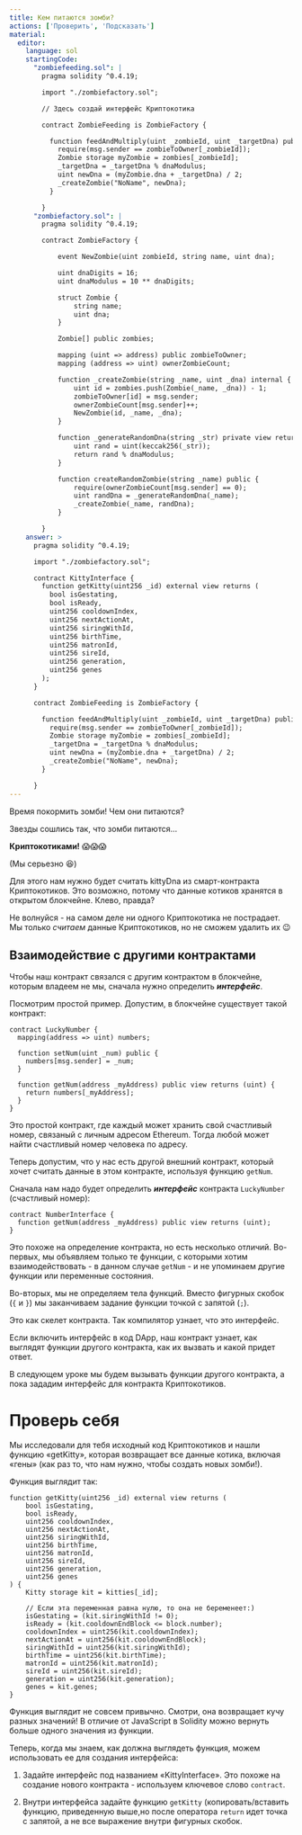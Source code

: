 ```yaml
---
title: Кем питаются зомби?
actions: ['Проверить', 'Подсказать']
material:
  editor:
    language: sol
    startingCode:
      "zombiefeeding.sol": |
        pragma solidity ^0.4.19;

        import "./zombiefactory.sol";

        // Здесь создай интерфейс Криптокотика

        contract ZombieFeeding is ZombieFactory {

          function feedAndMultiply(uint _zombieId, uint _targetDna) public {
            require(msg.sender == zombieToOwner[_zombieId]);
            Zombie storage myZombie = zombies[_zombieId];
            _targetDna = _targetDna % dnaModulus;
            uint newDna = (myZombie.dna + _targetDna) / 2;
            _createZombie("NoName", newDna);
          }

        }
      "zombiefactory.sol": |
        pragma solidity ^0.4.19;

        contract ZombieFactory {

            event NewZombie(uint zombieId, string name, uint dna);

            uint dnaDigits = 16;
            uint dnaModulus = 10 ** dnaDigits;

            struct Zombie {
                string name;
                uint dna;
            }

            Zombie[] public zombies;

            mapping (uint => address) public zombieToOwner;
            mapping (address => uint) ownerZombieCount;

            function _createZombie(string _name, uint _dna) internal {
                uint id = zombies.push(Zombie(_name, _dna)) - 1;
                zombieToOwner[id] = msg.sender;
                ownerZombieCount[msg.sender]++;
                NewZombie(id, _name, _dna);
            }

            function _generateRandomDna(string _str) private view returns (uint) {
                uint rand = uint(keccak256(_str));
                return rand % dnaModulus;
            }

            function createRandomZombie(string _name) public {
                require(ownerZombieCount[msg.sender] == 0);
                uint randDna = _generateRandomDna(_name);
                _createZombie(_name, randDna);
            }

        }
    answer: >
      pragma solidity ^0.4.19;

      import "./zombiefactory.sol";

      contract KittyInterface {
        function getKitty(uint256 _id) external view returns (
          bool isGestating,
          bool isReady,
          uint256 cooldownIndex,
          uint256 nextActionAt,
          uint256 siringWithId,
          uint256 birthTime,
          uint256 matronId,
          uint256 sireId,
          uint256 generation,
          uint256 genes
        );
      }

      contract ZombieFeeding is ZombieFactory {

        function feedAndMultiply(uint _zombieId, uint _targetDna) public {
          require(msg.sender == zombieToOwner[_zombieId]);
          Zombie storage myZombie = zombies[_zombieId];
          _targetDna = _targetDna % dnaModulus;
          uint newDna = (myZombie.dna + _targetDna) / 2;
          _createZombie("NoName", newDna);
        }

      }
---
```


Время покормить зомби! Чем они питаются?

Звезды сошлись так, что зомби питаются...

**Криптокотиками!** 😱😱😱

(Мы серьезно 😆)

Для этого нам нужно будет считать kittyDna из смарт-контракта Криптокотиков. Это возможно, потому что данные котиков хранятся в открытом блокчейне. Клево, правда?

Не волнуйся - на самом деле ни одного Криптокотика не пострадает. Мы только *считаем* данные Криптокотиков, но не сможем удалить их 😉

## Взаимодействие с другими контрактами

Чтобы наш контракт связался с другим контрактом в блокчейне, которым владеем не мы, сначала  нужно определить ***интерфейс***.

Посмотрим простой пример. Допустим, в блокчейне существует такой контракт: 

```
contract LuckyNumber {
  mapping(address => uint) numbers;

  function setNum(uint _num) public {
    numbers[msg.sender] = _num;
  }

  function getNum(address _myAddress) public view returns (uint) {
    return numbers[_myAddress];
  }
}
```

Это простой контракт, где каждый может хранить свой счастливый номер, связаный с личным адресом Ethereum. Тогда любой может найти счастливый номер человека по адресу.

Теперь допустим, что у нас есть другой внешний контракт, который хочет считать данные в этом контракте, используя функцию `getNum`.

Сначала нам надо будет определить ***интерфейс*** контракта `LuckyNumber` (счастливый номер):

```
contract NumberInterface {
  function getNum(address _myAddress) public view returns (uint);
}
```

Это похоже на определение контракта, но есть несколько отличий. Во-первых, мы объявляем только те функции, с которыми хотим взаимодействовать - в данном случае `getNum` - и не упоминаем другие функции или переменные состояния.

Во-вторых, мы не определяем тела функций. Вместо фигурных скобок (`{` и `}`) мы заканчиваем задание функции точкой с запятой (`;`).

Это как скелет контракта. Так компилятор узнает, что это интерфейс.

Если включить интерфейс в код DApp, наш контракт узнает, как выглядят функции другого контракта, как их вызвать и какой придет ответ.

В следующем уроке мы будем вызывать функции другого контракта, а пока зададим интерфейс для контракта Криптокотиков.

# Проверь себя

Мы исследовали для тебя исходный код Криптокотиков и нашли функцию «getKitty», которая возвращает все данные котика, включая «гены» (как раз то, что нам нужно, чтобы создать новых зомби!).

Функция выглядит так:

```
function getKitty(uint256 _id) external view returns (
    bool isGestating,
    bool isReady,
    uint256 cooldownIndex,
    uint256 nextActionAt,
    uint256 siringWithId,
    uint256 birthTime,
    uint256 matronId,
    uint256 sireId,
    uint256 generation,
    uint256 genes
) {
    Kitty storage kit = kitties[_id];

    // Если эта переменная равна нулю, то она не беременеет:)
    isGestating = (kit.siringWithId != 0);
    isReady = (kit.cooldownEndBlock <= block.number);
    cooldownIndex = uint256(kit.cooldownIndex);
    nextActionAt = uint256(kit.cooldownEndBlock);
    siringWithId = uint256(kit.siringWithId);
    birthTime = uint256(kit.birthTime);
    matronId = uint256(kit.matronId);
    sireId = uint256(kit.sireId);
    generation = uint256(kit.generation);
    genes = kit.genes;
}
```

Функция выглядит не совсем привычно. Смотри, она возвращает кучу разных значений! В отличие от JavaScript в Solidity можно вернуть больше одного значения из функции.

Теперь, когда мы знаем, как должна выглядеть функция, можем использовать ее для создания интерфейса:

1. Задайте интерфейс под названием «KittyInterface». Это похоже на создание нового контракта - используем ключевое слово `contract`.

2. Внутри интерфейса задайте функцию `getKitty` (копировать/вставить функцию, приведенную выше,но после оператора `return` идет точка с запятой, а не все выражение внутри фигурных скобок.
